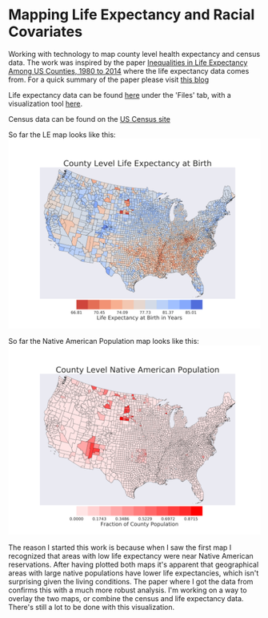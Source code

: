 # Mapping Life Expectancy and Racial Covariates
Working with technology to map county level health expectancy and census data. The work was inspired by the paper [Inequalities in Life Expectancy Among US Counties, 1980 to 2014](https://jamanetwork.com/journals/jamainternalmedicine/fullarticle/2626194) where the life expectancy data comes from. For a quick summary of the paper please visit [this blog](https://directorsblog.nih.gov/2017/05/16/widening-gap-in-u-s-life-expectancy/#more-8345)

Life expectancy data can be found [here](http://ghdx.healthdata.org/record/united-states-life-expectancy-and-age-specific-mortality-risk-county-1980-2014) under the 'Files' tab, with a visualization tool [here](https://vizhub.healthdata.org/subnational/usa). 

Census data can be found on the [US Census site](https://www.census.gov/data/datasets/2016/demo/popest/counties-detail.html)

So far the LE map looks like this:
![alt text](plots/LECountyMap.png "Life Expectancy Plot")

So far the Native American Population map looks like this:
![alt text](plots/NativePopulationMap.png "Native American Population")


The reason I started this work is because when I saw the first map I recognized that areas with low life expectancy were near Native American reservations. After having plotted both maps it's apparent that geographical areas with large native populations have lower life expectancies, which isn't surprising given the living conditions. The paper where I got the data from confirms this with a much more robust analysis. I'm working on a way to overlay the two maps, or combine the census and life expectancy data. There's still a lot to be done with this visualization.
